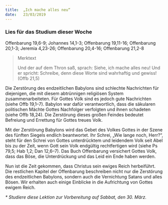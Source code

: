 ```yaml
---
title:  „Ich mache alles neu“
date:   23/03/2019
---
```


### Lies für das Studium dieser Woche
Offenbarung 19,6-9; Johannes 14,1-3; Offenbarung 19,11-16; Offenbarung 20,1-3; Jeremia 4,23-26; Offenbarung 20,4-16; Offenbarung 21,2-8

> <p>Merktext</p>
> Und der auf dem Thron saß, sprach: Siehe, ich mache alles neu! Und er spricht: Schreibe, denn diese Worte sind wahrhaftig und gewiss! (Offb 21,5)


Die Zerstörung des endzeitlichen Babylons sind schlechte Nachrichten für diejenigen, die mit diesem abtrünnigen religiösen System zusammenarbeiteten. Für Gottes Volk sind es jedoch gute Nachrichten (siehe Offb 19,1–7). Babylon war dafür verantwortlich, dass die säkularen politischen Mächte Gottes Nachfolger verfolgten und ihnen schadeten (siehe Offb 18,24). Die Zerstörung dieses großen Feindes bedeutet Befreiung und Errettung für Gottes treues Volk.

Mit der Zerstörung Babylons wird das Gebet des Volkes Gottes in der Szene des fünften Siegels endlich beantwortet. Ihr Schrei, „Wie lange noch, Herr?“, steht für den Schrei von Gottes unterdrücktem und leidendem Volk seit Abel bis zu der Zeit, wenn Gott sein Volk endgültig rechtfertigen wird (siehe Ps 79,5; Hab 1,2; Dan 12,6–7). Das Buch Offenbarung versichert Gottes Volk, dass das Böse, die Unterdrückung und das Leid ein Ende haben werden.

Nun ist die Zeit gekommen, dass Christus sein ewiges Reich herbeiführt. Die restlichen Kapitel der Offenbarung beschreiben nicht nur die Zerstörung des endzeitlichen Babylons, sondern auch die Vernichtung Satans und alles Bösen. Wir erhalten auch einige Einblicke in die Aufrichtung von Gottes ewigem Reich.

_* Studiere diese Lektion zur Vorbereitung auf Sabbat, den 30. März._
